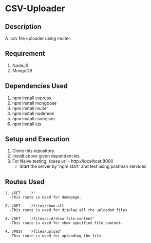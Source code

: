 # CSV-Uploader

## Description
A .csv file uploader using multer.

## Requirement
1. NodeJS
2. MongoDB


## Dependencies Used 
1. npm install express
2. npm install mongoose
3. npm install multer
4. npm install nodemon
5. npm install csvtojson
6. npm install ejs


## Setup and Execution
1. Clone this repository.
2. Install above given dependencies.
3. For Naive testing, (base url - http://localhost:8000
   - Start the server by 'npm start' and test using postman services

## Routes Used
```
1. /GET    '/'
  -This route is used for Homepage.
  
2. /GET    '/files/show-all'
  -This route is used for display all the uploaded files.
  
3. /GET    '/files/:id/show-file-content'
  -This route is used for show specified file content.
  
4. /POST   '/files/upload'
  -This route is used for uploading the file.
  

```
